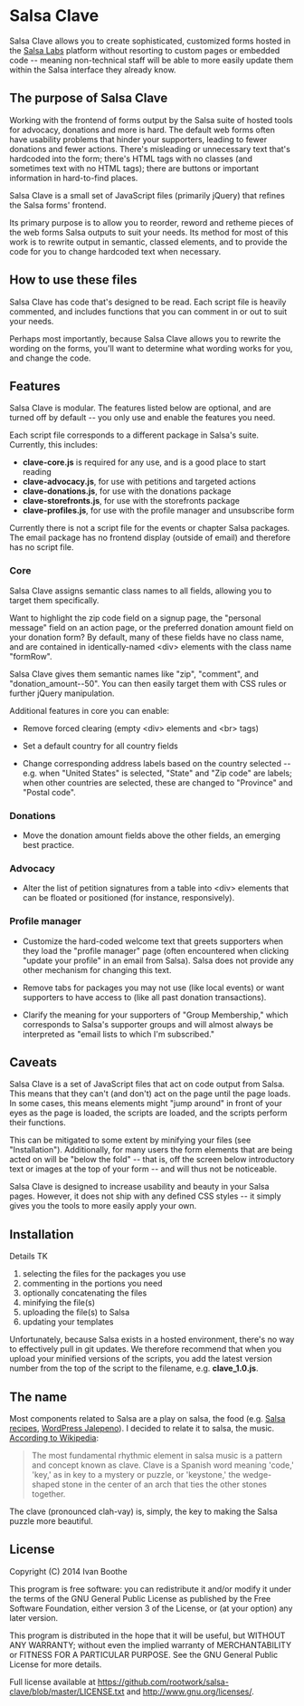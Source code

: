 # Salsa Clave

Salsa Clave allows you to create sophisticated, customized forms hosted in 
the [Salsa Labs](https://www.salsalabs.com/) platform without resorting to 
custom pages or embedded code -- meaning non-technical staff will be able to 
more easily update them within the Salsa interface they already know.

## The purpose of Salsa Clave

Working with the frontend of forms output by the Salsa suite of hosted tools 
for advocacy, donations and more is hard. The default web forms often have 
usability problems that hinder your supporters, leading to fewer donations 
and fewer actions. There's misleading or unnecessary text that's hardcoded 
into the form; there's HTML tags with no classes (and sometimes text with no 
HTML tags); there are buttons or important information in hard-to-find places.

Salsa Clave is a small set of JavaScript files (primarily jQuery) that refines 
the Salsa forms' frontend.

Its primary purpose is to allow you to reorder, reword and retheme pieces of 
the web forms Salsa outputs to suit your needs. Its method for most of this 
work is to rewrite output in semantic, classed elements, and to provide the 
code for you to change hardcoded text when necessary.

## How to use these files

Salsa Clave has code that's designed to be read. Each script file is heavily 
commented, and includes functions that you can comment in or out to suit your 
needs.

Perhaps most importantly, because Salsa Clave allows you to rewrite the wording 
on the forms, you'll want to determine what wording works for you, and change 
the code.

## Features

Salsa Clave is modular. The features listed below are optional, and are turned 
off by default -- you only use and enable the features you need.

Each script file corresponds to a different package in Salsa's suite. 
Currently, this includes:

* **clave-core.js** is required for any use, and is a good place to start 
reading
* **clave-advocacy.js**, for use with petitions and targeted actions
* **clave-donations.js**, for use with the donations package
* **clave-storefronts.js**, for use with the storefronts package
* **clave-profiles.js**, for use with the profile manager and unsubscribe form

Currently there is not a script file for the events or chapter Salsa packages. 
The email package has no frontend display (outside of email) and therefore has 
no script file.

### Core

Salsa Clave assigns semantic class names to all fields, allowing you to target 
them specifically.

Want to highlight the zip code field on a signup page, the "personal message" field on an action page, or the preferred donation amount field on your 
donation form? By default, many of these fields have no class name, and are 
contained in identically-named &lt;div&gt; elements with the class name 
"formRow".

Salsa Clave gives them semantic names like "zip", "comment", and 
"donation_amount--50". You can then easily target them with CSS rules or 
further jQuery manipulation.

Additional features in core you can enable:

* Remove forced clearing (empty &lt;div&gt; elements and &lt;br&gt; tags)

* Set a default country for all country fields

* Change corresponding address labels based on the country selected -- e.g. 
when "United States" is selected, "State" and "Zip code" are labels; when other 
countries are selected, these are changed to "Province" and "Postal code".

### Donations

* Move the donation amount fields above the other fields, an emerging best 
practice.

### Advocacy

* Alter the list of petition signatures from a table into &lt;div&gt; elements 
that can be floated or positioned (for instance, responsively).

### Profile manager

* Customize the hard-coded welcome text that greets supporters when they load 
the "profile manager" page (often encountered when clicking "update your 
profile" in an email from Salsa). Salsa does not provide any other mechanism 
for changing this text.

* Remove tabs for packages you may not use (like local events) or want 
supporters to have access to (like all past donation transactions).

* Clarify the meaning for your supporters of "Group Membership," which 
corresponds to Salsa's supporter groups and will almost always be interpreted 
as "email lists to which I'm subscribed."

## Caveats

Salsa Clave is a set of JavaScript files that act on code output from Salsa. 
This means that they can't (and don't) act on the page until the page loads. In 
some cases, this means elements might "jump around" in front of your eyes as 
the page is loaded, the scripts are loaded, and the scripts perform their 
functions.

This can be mitigated to some extent by minifying your files (see 
"Installation"). Additionally, for many users the form elements that are being 
acted on will be "below the fold" -- that is, off the screen below introductory 
text or images at the top of your form -- and will thus not be noticeable.

Salsa Clave is designed to increase usability and beauty in your Salsa pages. 
However, it does not ship with any defined CSS styles -- it simply gives you 
the tools to more easily apply your own.

## Installation

Details TK

1. selecting the files for the packages you use
2. commenting in the portions you need
3. optionally concatenating the files
4. minifying the file(s)
5. uploading the file(s) to Salsa
6. updating your templates

Unfortunately, because Salsa exists in a hosted environment, there's no way to 
effectively pull in git updates. We therefore recommend that when you upload 
your minified versions of the scripts, you add the latest version number from 
the top of the script to the filename, e.g. **clave_1.0.js**.

## The name

Most components related to Salsa are a play on salsa, the food (e.g. 
[Salsa recipes](http://www.salsalabs.com/devs/recipes/), 
[WordPress Jalepeno](http://www.wpjalapeno.com/)). I decided to relate it to 
salsa, the music. 
[According to Wikipedia](http://en.wikipedia.org/wiki/Salsa_music#Clave):

> The most fundamental rhythmic element in salsa music is a pattern and concept
> known as clave. Clave is a Spanish word meaning 'code,' 'key,' as in key to a
> mystery or puzzle, or 'keystone,' the wedge-shaped stone in the center of an
> arch that ties the other stones together.

The clave (pronounced clah-vay) is, simply, the key to making the Salsa puzzle 
more beautiful.

## License

Copyright (C) 2014  Ivan Boothe

This program is free software: you can redistribute it and/or modify
it under the terms of the GNU General Public License as published by
the Free Software Foundation, either version 3 of the License, or
(at your option) any later version.

This program is distributed in the hope that it will be useful,
but WITHOUT ANY WARRANTY; without even the implied warranty of
MERCHANTABILITY or FITNESS FOR A PARTICULAR PURPOSE.  See the
GNU General Public License for more details.

Full license available at 
<https://github.com/rootwork/salsa-clave/blob/master/LICENSE.txt> and 
<http://www.gnu.org/licenses/>.
